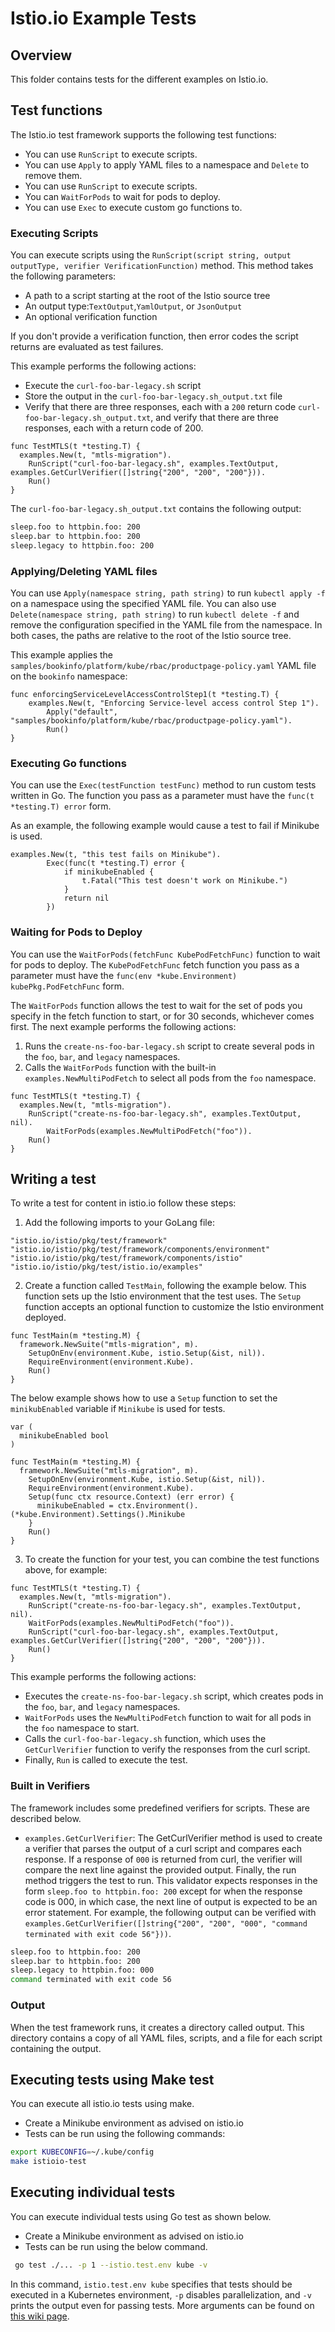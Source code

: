 # Istio.io Example Tests

## Overview

This folder contains tests for the different examples on Istio.io.

## Test functions

The Istio.io test framework supports the following test functions:

- You can use `RunScript` to execute scripts.
- You can use `Apply` to apply YAML files to a namespace and `Delete` to remove them.
- You can use `RunScript` to execute scripts.
- You can `WaitForPods` to wait for pods to deploy.
- You can use `Exec` to execute custom go functions to.



### Executing Scripts

You can execute scripts using the `RunScript(script string, output outputType, verifier VerificationFunction)` method. This method takes the following parameters:

- A path to a script starting at the root of the Istio source tree
- An output type:`TextOutput`,`YamlOutput`, or `JsonOutput`
- An optional verification function

If you don't provide a verification function, then error codes the script returns are evaluated as test failures.

This example performs the following actions:

- Execute the `curl-foo-bar-legacy.sh` script
- Store the output in the `curl-foo-bar-legacy.sh_output.txt` file
- Verify that there are three responses, each with a `200` return code
`curl-foo-bar-legacy.sh_output.txt`, and verify that there are three responses, each with a return code of 200.


```golang
func TestMTLS(t *testing.T) {
  examples.New(t, "mtls-migration").
    RunScript("curl-foo-bar-legacy.sh", examples.TextOutput, examples.GetCurlVerifier([]string{"200", "200", "200"})).
    Run()
}
```

The `curl-foo-bar-legacy.sh_output.txt` contains the following output:

```bash
sleep.foo to httpbin.foo: 200
sleep.bar to httpbin.foo: 200
sleep.legacy to httpbin.foo: 200
```

### Applying/Deleting YAML files

You can use `Apply(namespace string, path string)` to run `kubectl apply -f` on a namespace using the specified YAML file. You can also use `Delete(namespace string, path string)` to run `kubectl delete -f` and remove the configuration specified in the YAML file from the namespace. In both cases, the paths are relative to the root of the Istio source tree.

This example applies the `samples/bookinfo/platform/kube/rbac/productpage-policy.yaml` YAML file on the `bookinfo` namespace:

```golang
func enforcingServiceLevelAccessControlStep1(t *testing.T) {
	examples.New(t, "Enforcing Service-level access control Step 1").
		Apply("default", "samples/bookinfo/platform/kube/rbac/productpage-policy.yaml").
		Run()
}
```

### Executing Go functions

You can use the `Exec(testFunction testFunc)` method to run custom tests written in Go. The function you pass as a parameter must have the `func(t *testing.T) error` form.

As an example, the following example would cause a test to fail if Minikube is used.

```golang
examples.New(t, "this test fails on Minikube").
		Exec(func(t *testing.T) error {
			if minikubeEnabled {
				t.Fatal("This test doesn't work on Minikube.")
			}
			return nil
		})
```

### Waiting for Pods to Deploy

You can use the `WaitForPods(fetchFunc KubePodFetchFunc)` function to wait for pods to deploy. The `KubePodFetchFunc` fetch function you pass as a parameter must have the `func(env *kube.Environment) kubePkg.PodFetchFunc` form.

The `WaitForPods` function allows the test to wait for the set of pods you specify in the fetch function to start, or for 30 seconds, whichever comes first. The next example performs the following actions:

1. Runs the `create-ns-foo-bar-legacy.sh` script to create several pods in the `foo`, `bar`, and `legacy` namespaces.
2. Calls the `WaitForPods` function with the built-in `examples.NewMultiPodFetch` to select all pods from the `foo` namespace.

```golang
func TestMTLS(t *testing.T) {
  examples.New(t, "mtls-migration").
    RunScript("create-ns-foo-bar-legacy.sh", examples.TextOutput, nil).
		WaitForPods(examples.NewMultiPodFetch("foo")).
    Run()
}
```

## Writing a test

To write a test for content in istio.io follow these steps:

1. Add the following imports to your GoLang file:

```golang
"istio.io/istio/pkg/test/framework"
"istio.io/istio/pkg/test/framework/components/environment"
"istio.io/istio/pkg/test/framework/components/istio"
"istio.io/istio/pkg/test/istio.io/examples"
```

2. Create a function called `TestMain`, following the example below. This function sets up the Istio environment that the test uses. The `Setup` function accepts an optional function to customize the Istio environment deployed.

```golang
func TestMain(m *testing.M) {
  framework.NewSuite("mtls-migration", m).
    SetupOnEnv(environment.Kube, istio.Setup(&ist, nil)).
    RequireEnvironment(environment.Kube).
    Run()
}
```

The below example shows how to use a `Setup` function to set the `minikubEnabled` variable if `Minikube` is used for tests.

```golang
var (
  minikubeEnabled bool
)

func TestMain(m *testing.M) {
  framework.NewSuite("mtls-migration", m).
    SetupOnEnv(environment.Kube, istio.Setup(&ist, nil)).
    RequireEnvironment(environment.Kube).
    Setup(func ctx resource.Context) (err error) {
      minikubeEnabled = ctx.Environment().(*kube.Environment).Settings().Minikube
    }
    Run()
}
```

3. To create the function for your test, you can combine the test functions above, for example:

```golang
func TestMTLS(t *testing.T) {
  examples.New(t, "mtls-migration").
    RunScript("create-ns-foo-bar-legacy.sh", examples.TextOutput, nil).
    WaitForPods(examples.NewMultiPodFetch("foo")).
    RunScript("curl-foo-bar-legacy.sh", examples.TextOutput, examples.GetCurlVerifier([]string{"200", "200", "200"})).
    Run()
}
```

This example performs the following actions:
- Executes the `create-ns-foo-bar-legacy.sh` script, which creates pods in the `foo`, `bar`, and `legacy` namespaces.
- `WaitForPods` uses the `NewMultiPodFetch` function to wait for all pods in the `foo` namespace to start.
- Calls the `curl-foo-bar-legacy.sh` function, which uses the `GetCurlVerifier` function to verify the responses from the curl script.
- Finally, `Run` is called to execute the test.

### Built in Verifiers

The framework includes some predefined verifiers for scripts. These are described below.

* `examples.GetCurlVerifier`: The GetCurlVerifier method is used to create a verifier that parses the output of a curl script and compares each response. If a response of `000` is returned from curl, the verifier will compare the next line against the provided output. Finally, the run method triggers the test to run. This validator expects responses in the form `sleep.foo to httpbin.foo: 200` except for when the response code is 000, in which case, the next line of output is expected to be an error statement. For example, the following output can be verified with `examples.GetCurlVerifier([]string{"200", "200", "000", "command terminated with exit code 56"}))`.

```bash
sleep.foo to httpbin.foo: 200
sleep.bar to httpbin.foo: 200
sleep.legacy to httpbin.foo: 000
command terminated with exit code 56
```

### Output

When the test framework runs, it creates a directory called output. This directory contains a copy of all YAML files, scripts, and a file for each script containing the output.

## Executing tests using Make test

You can execute all istio.io tests using make.

* Create a Minikube environment as advised on istio.io
* Tests can be run using the following commands:

```bash
export KUBECONFIG=~/.kube/config
make istioio-test
```

## Executing individual tests

You can execute individual tests using Go test as shown below.

* Create a Minikube environment as advised on istio.io
* Tests can be run using the below command.

```bash
 go test ./... -p 1 --istio.test.env kube -v
```

In this command, `istio.test.env kube` specifies that tests should be executed in a Kubernetes environment, `-p` disables parallelization, and `-v` prints the output even for passing tests. More arguments can be found on [this wiki page](https://github.com/istio/istio/wiki/Istio-Test-Framework).
